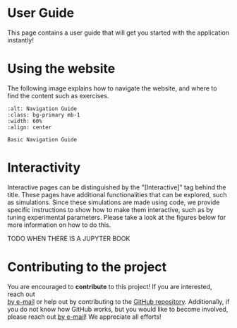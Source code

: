 # User Guide

This page contains a user guide that will get you started with the application instantly!

# Using the website

The following image explains how to navigate the website, and where to find the content such as exercises.

```{figure} ../images/navigation-guide.png
:alt: Navigation Guide
:class: bg-primary mb-1
:width: 60%
:align: center

Basic Navigation Guide
```

# Interactivity

Interactive pages can be distinguished by the "\[Interactive\]" tag behind the title. These pages have additional
functionalities that can be explored, such as simulations. Since these simulations are made using code, we provide
specific instructions to show how to make them interactive, such as by tuning experimental parameters. Please take a
look at the figures below for more information on how to do this.

TODO WHEN THERE IS A JUPYTER BOOK

# Contributing to the project

You are encouraged to **contribute** to this project! If you are interested, reach out  
[by e-mail](mailto:lars.quaedvlieg@epfl.ch) or help out by contributing to the 
[GitHub repository](https://github.com/lars-quaedvlieg/Sustainability-High-School-Mathematics). Additionally, if you do 
not know how GitHub works, but you would like to become involved, please reach out 
[by e-mail](mailto:lars.quaedvlieg@epfl.ch)! We appreciate all efforts!